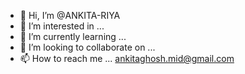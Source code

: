 - 👋 Hi, I’m @ANKITA-RIYA
- 👀 I’m interested in ...
- 🌱 I’m currently learning ...
- 💞️ I’m looking to collaborate on ...
- 📫 How to reach me ... ankitaghosh.mid@gmail.com

<!---
ANKITA-RIYA/ANKITA-RIYA is a ✨ special ✨ repository because its `README.md` (this file) appears on your GitHub profile.
You can click the Preview link to take a look at your changes.
--->
